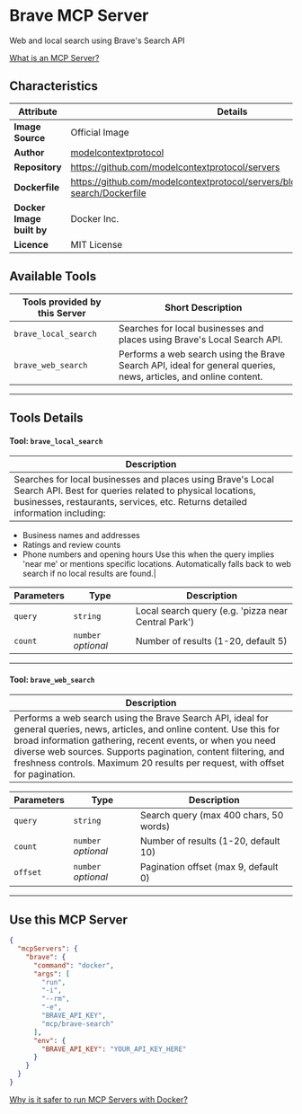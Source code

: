 # Brave MCP Server

Web and local search using Brave's Search API

[What is an MCP Server?](https://www.anthropic.com/news/model-context-protocol)

## Characteristics
Attribute|Details|
|-|-|
**Image Source**|Official Image
|**Author**|[modelcontextprotocol](https://github.com/modelcontextprotocol)
**Repository**|https://github.com/modelcontextprotocol/servers
**Dockerfile**|https://github.com/modelcontextprotocol/servers/blob/2025.4.6/src/brave-search/Dockerfile
**Docker Image built by**|Docker Inc.
**Licence**|MIT License

## Available Tools
Tools provided by this Server|Short Description
-|-
`brave_local_search`|Searches for local businesses and places using Brave's Local Search API.|
`brave_web_search`|Performs a web search using the Brave Search API, ideal for general queries, news, articles, and online content.|

---
## Tools Details

#### Tool: `brave_local_search`
|Description|
|-|
|Searches for local businesses and places using Brave's Local Search API. Best for queries related to physical locations, businesses, restaurants, services, etc. Returns detailed information including:
- Business names and addresses
- Ratings and review counts
- Phone numbers and opening hours
Use this when the query implies 'near me' or mentions specific locations. Automatically falls back to web search if no local results are found.|

Parameters|Type|Description
-|-|-
`query`|`string`|Local search query (e.g. 'pizza near Central Park')
`count`|`number` *optional*|Number of results (1-20, default 5)

---
#### Tool: `brave_web_search`
|Description|
|-|
|Performs a web search using the Brave Search API, ideal for general queries, news, articles, and online content. Use this for broad information gathering, recent events, or when you need diverse web sources. Supports pagination, content filtering, and freshness controls. Maximum 20 results per request, with offset for pagination.|

Parameters|Type|Description
-|-|-
`query`|`string`|Search query (max 400 chars, 50 words)
`count`|`number` *optional*|Number of results (1-20, default 10)
`offset`|`number` *optional*|Pagination offset (max 9, default 0)

---
## Use this MCP Server

```json
{
  "mcpServers": {
    "brave": {
      "command": "docker",
      "args": [
        "run",
        "-i",
        "--rm",
        "-e",
        "BRAVE_API_KEY",
        "mcp/brave-search"
      ],
      "env": {
        "BRAVE_API_KEY": "YOUR_API_KEY_HERE"
      }
    }
  }
}
```

[Why is it safer to run MCP Servers with Docker?](https://www.docker.com/blog/the-model-context-protocol-simplifying-building-ai-apps-with-anthropic-claude-desktop-and-docker/)
